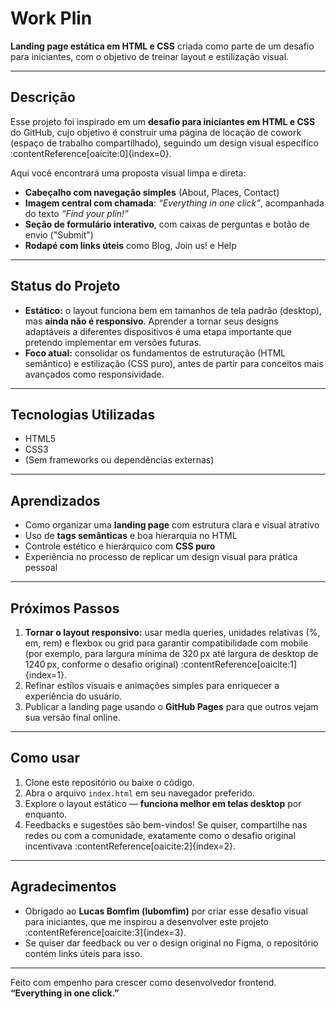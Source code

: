 # Work Plin

**Landing page estática em HTML e CSS** criada como parte de um desafio para iniciantes, com o objetivo de treinar layout e estilização visual.

---

##  Descrição

Esse projeto foi inspirado em um **desafio para iniciantes em HTML e CSS** do GitHub, cujo objetivo é construir uma página de locação de cowork (espaço de trabalho compartilhado), seguindo um design visual específico :contentReference[oaicite:0]{index=0}.

Aqui você encontrará uma proposta visual limpa e direta:  
- **Cabeçalho com navegação simples** (About, Places, Contact)  
- **Imagem central com chamada**: *“Everything in one click”*, acompanhada do texto *“Find your plin!”*  
- **Seção de formulário interativo**, com caixas de perguntas e botão de envio ("Submit")  
- **Rodapé com links úteis** como Blog, Join us! e Help  

---

##  Status do Projeto

-  **Estático:** o layout funciona bem em tamanhos de tela padrão (desktop), mas **ainda não é responsivo**. Aprender a tornar seus designs adaptáveis a diferentes dispositivos é uma etapa importante que pretendo implementar em versões futuras.
-  **Foco atual:** consolidar os fundamentos de estruturação (HTML semântico) e estilização (CSS puro), antes de partir para conceitos mais avançados como responsividade.

---

##  Tecnologias Utilizadas

- HTML5  
- CSS3  
- (Sem frameworks ou dependências externas)

---

##  Aprendizados

- Como organizar uma **landing page** com estrutura clara e visual atrativo  
- Uso de **tags semânticas** e boa hierarquia no HTML  
- Controle estético e hierárquico com **CSS puro**  
- Experiência no processo de replicar um design visual para prática pessoal

---

##  Próximos Passos

1. **Tornar o layout responsivo:** usar media queries, unidades relativas (%, em, rem) e flexbox ou grid para garantir compatibilidade com mobile (por exemplo, para largura mínima de 320 px até largura de desktop de 1240 px, conforme o desafio original) :contentReference[oaicite:1]{index=1}.  
2. Refinar estilos visuais e animações simples para enriquecer a experiência do usuário.  
3. Publicar a landing page usando o **GitHub Pages** para que outros vejam sua versão final online.

---

##  Como usar

1. Clone este repositório ou baixe o código.  
2. Abra o arquivo `index.html` em seu navegador preferido.  
3. Explore o layout estático — **funciona melhor em telas desktop** por enquanto.  
4. Feedbacks e sugestões são bem-vindos! Se quiser, compartilhe nas redes ou com a comunidade, exatamente como o desafio original incentivava :contentReference[oaicite:2]{index=2}.

---

##  Agradecimentos

- Obrigado ao **Lucas Bomfim (lubomfim)** por criar esse desafio visual para iniciantes, que me inspirou a desenvolver este projeto :contentReference[oaicite:3]{index=3}.  
- Se quiser dar feedback ou ver o design original no Figma, o repositório contém links úteis para isso.

---

Feito com empenho para crescer como desenvolvedor frontend.  
**“Everything in one click.”**  
